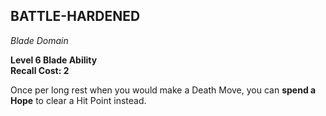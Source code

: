 ## BATTLE-HARDENED  
_Blade Domain_

**Level 6 Blade Ability**  
**Recall Cost: 2**

Once per long rest when you would make a Death Move, you can **spend a Hope** to clear a Hit Point instead.  
